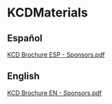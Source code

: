 # KCDMaterials

## Español
[KCD Brochure ESP - Sponsors.pdf](https://github.com/fhcn-io/KCDMaterials/files/11194967/KCD.Brochure.ESP.-.Sponsors.pdf)


## English
[KCD Brochure EN - Sponsors.pdf](https://github.com/fhcn-io/KCDMaterials/files/11194968/KCD.Brochure.EN.-.Sponsors.pdf)
